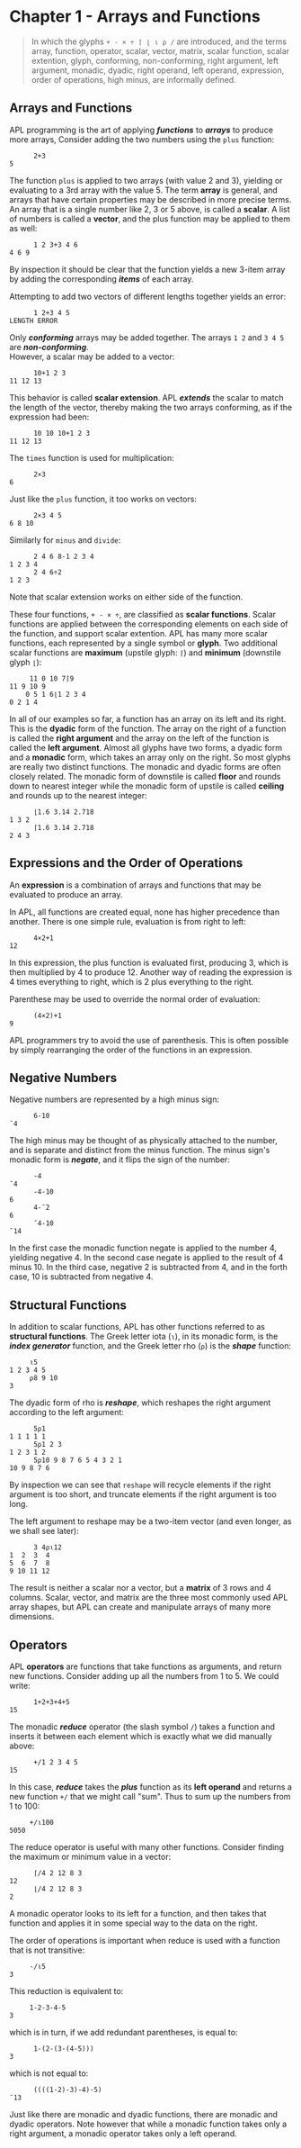 # Chapter 1 - Arrays and Functions

> In which the glyphs `+ - × ÷ ⌈ ⌊ ⍳ ⍴ /` are introduced, and the terms array, function, operator,
> scalar, vector, matrix, scalar function, scalar extention, glyph, conforming, non-conforming,
> right argument, left argument, monadic, dyadic, right operand, left operand,
> expression, order of operations, high minus, are informally defined. 

## Arrays and Functions

APL programming is the art of applying ***functions*** to ***arrays*** to produce more arrays,
Consider adding the two numbers using the `plus` function: 

~~~
      2+3
5
~~~

The function `plus` is applied to two arrays (with value 2 and 3),
yielding or evaluating to a 3rd array with the value 5.
The term **array** is general, and arrays that have certain properties
may be described in more precise terms.
An array that is a single number like 2, 3 or 5 above, is called a **scalar**.
A list of numbers is called a **vector**, and the plus function may be applied to them
as well:

~~~
      1 2 3+3 4 6   
4 6 9
~~~

By inspection it should be clear that the function yields a new 3-item array by adding the
corresponding ***items*** of each array.

Attempting to add two vectors of different lengths together yields an error:

~~~
      1 2+3 4 5
LENGTH ERROR
~~~

Only ***conforming*** arrays may be added together.
The arrays `1 2` and  `3 4 5` are ***non-conforming***.  
However, a scalar may be added to a vector:

~~~
      10+1 2 3
11 12 13
~~~

This behavior is called **scalar extension**. APL ***extends*** the scalar
to match the length of the vector, thereby making the two arrays conforming, as
if the expression had been:

~~~
      10 10 10+1 2 3
11 12 13
~~~

The `times` function is used for multiplication:

~~~
      2×3
6
~~~

Just like the `plus` function, it too works on vectors:

~~~
      2×3 4 5
6 8 10
~~~

Similarly for `minus` and `divide`:

~~~
      2 4 6 8-1 2 3 4 
1 2 3 4
      2 4 6÷2
1 2 3
~~~

Note that scalar extension works on either side of the function. 

These four functions, `+ - × ÷`, are classified as **scalar functions**.
Scalar functions are applied between the corresponding elements on each
side of the function, and support scalar extention.
APL has many more scalar functions, each represented by a single symbol or **glyph**.
Two additional scalar functions are **maximum** (upstile glyph: `⌈`)
and **minimum** (downstile glyph `⌊`):

~~~
     11 0 10 7⌈9
11 9 10 9   
    0 5 1 6⌊1 2 3 4 
0 2 1 4
~~~

In all of our examples so far, a function has an array on its left and its right.
This is the **dyadic** form of the function. The array on the right of a function 
is called the **right argument** and the array on the left of the function is called
the **left argument**. Almost all glyphs have two forms,
a dyadic form and a **monadic** form, which takes an array only on the right. So most
glyphs are really two distinct functions. The monadic and dyadic forms are often closely
related. The monadic form of downstile is called **floor** and rounds down to nearest integer
while the monadic form of upstile is called **ceiling** and rounds up to the nearest integer:

~~~
      ⌊1.6 3.14 2.718
1 3 2
      ⌈1.6 3.14 2.718
2 4 3
~~~

## Expressions and the Order of Operations

An **expression** is a combination of arrays and functions that may be evaluated to 
produce an array.  

In APL, all functions are created equal, none has higher precedence than another. 
There is one simple rule, evaluation is from right to left:

~~~
      4×2+1
12    
~~~

In this expression, the plus function is evaluated first, producing 3, which is then 
multiplied by 4 to produce 12. Another way of reading the expression is 4 
times everything to right, which is 2 plus everything to the right.
 
Parenthese may be used to override the normal order of evaluation:

~~~
      (4×2)+1
9
~~~

APL programmers try to avoid the use of parenthesis. This is often
possible by simply rearranging the order of the functions in an expression. 


## Negative Numbers

Negative numbers are represented by a high minus sign:

~~~
      6-10
¯4
~~~

The high minus may be thought of as physically attached to the number,
and is separate and distinct from the minus function.
The minus sign's monadic form is ***negate***, and it flips the sign of the number:

~~~
      -4
¯4
      -4-10
6
      4-¯2
6
      ¯4-10
¯14
~~~

In the first case the monadic function negate is applied to the number 4, yielding negative 4.
In the second case negate is applied to the result of 4 minus 10. In the third case, negative
2 is subtracted from 4, and in the forth case, 10 is subtracted from negative 4.

## Structural Functions

In addition to scalar functions, APL has other functions referred to as **structural functions**.
The Greek letter iota (`⍳`), in its monadic form, is the ***index generator*** function,
and the Greek letter rho (`⍴`) is the ***shape*** function:  

~~~
     ⍳5
1 2 3 4 5
     ⍴8 9 10
3
~~~
    
The dyadic form of rho is ***reshape***, which reshapes the right argument according to the left argument:

~~~
      5⍴1 
1 1 1 1 1
      5⍴1 2 3
1 2 3 1 2
      5⍴10 9 8 7 6 5 4 3 2 1
10 9 8 7 6
~~~

By inspection we can see that `reshape` will recycle elements if the right argument is too short,
and truncate elements if the right argument is too long.

The left argument to reshape may be a two-item vector (and even longer, as we shall see later):

~~~
      3 4⍴⍳12
1  2  3  4
5  6  7  8
9 10 11 12
~~~

The result is neither a scalar nor a vector, but a **matrix** of 3 rows and 4 columns. 
Scalar, vector, and matrix are the three most commonly used APL array shapes, but
APL can create and manipulate arrays of many more dimensions.

## Operators

APL **operators** are functions that take functions as arguments,
and return new functions. Consider adding up all the numbers
from 1 to 5. We could write:

~~~
      1+2+3+4+5
15
~~~

The monadic ***reduce*** operator (the slash symbol `/`) takes a function
and inserts it between each element which is exactly what we
did manually above:

~~~
      +/1 2 3 4 5
15
~~~

In this case, ***reduce*** takes the ***plus*** function as
its **left operand** and returns a new function `+/` that we
might call "sum". Thus to sum up the numbers from 1 to 100:

~~~
     +/⍳100
5050
~~~

The reduce operator is useful with many other functions. Consider
finding the maximum or minimum value in a vector:


~~~
      ⌈/4 2 12 8 3
12
      ⌊/4 2 12 8 3
2
~~~

A monadic operator looks to its left for a function, 
and then takes that function and applies it in some special way
to the data on the right.

The order of operations is important when reduce
is used with a function that is not transitive:

~~~
     -/⍳5
3
~~~

This reduction is equivalent to:

~~~
     1-2-3-4-5
3
~~~

which is in turn, if we add redundant parentheses, is equal to:

~~~
      1-(2-(3-(4-5)))
3
~~~

which is not equal to:

~~~
      ((((1-2)-3)-4)-5)
¯13
~~~

Just like there are monadic and dyadic functions, there are monadic
and dyadic operators. Note however that while a monadic function takes
only a right argument, a monadic operator takes only a left operand.
